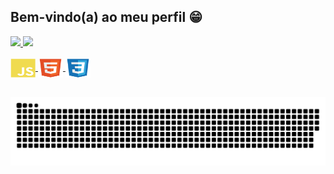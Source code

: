 ## Bem-vindo(a) ao meu perfil 😁

 <div>
   <a href="https://github.com/peruquesantos">
   <img height="180em" src="https://github-readme-stats.vercel.app/api?username=peruquesantos&show_icons=true&theme=tokyonight&include_all_commits=true&count_private=true"/>
   <img height="180em" src="https://github-readme-stats.vercel.app/api/top-langs/?username=peruquesantos&layout=compact&langs_count=6&theme=tokyonight"/>

</div>
<div style="display: inline_block"><br>
  <img align="center" alt="Js" height="30" width="40" src="https://raw.githubusercontent.com/devicons/devicon/master/icons/javascript/javascript-plain.svg">
  <img align="center" alt="HTML" height="30" width="40" src="https://raw.githubusercontent.com/devicons/devicon/master/icons/html5/html5-original.svg">
  <img align="center" alt="CSS" height="30" width="40" src="https://raw.githubusercontent.com/devicons/devicon/master/icons/css3/css3-original.svg">
</div>
 
 <br>
 
  ![Snake animation](https://github.com/peruquesantos/peruquesantos/blob/output/github-contribution-grid-snake.svg)

</div>
